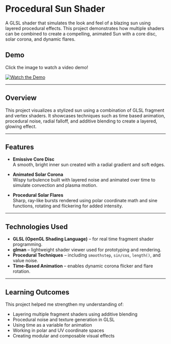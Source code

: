 # Procedural Sun Shader

A GLSL shader that simulates the look and feel of a blazing sun using layered procedural effects. This project demonstrates how multiple shaders can be combined to create a compelling, animated Sun with a core disc, solar corona, and dynamic flares.

## Demo
Click the image to watch a video demo! 

[![Watch the Demo](https://img.youtube.com/vi/2O4LYdh_220/0.jpg)](https://www.youtube.com/watch?v=2O4LYdh_220)

---

## Overview

This project visualizes a stylized sun using a combination of GLSL fragment and vertex shaders. It showcases techniques such as time based animation, procedural noise, radial falloff, and additive blending to create a layered, glowing effect.

---

## Features

- **Emissive Core Disc**  
  A smooth, bright inner sun created with a radial gradient and soft edges.

- **Animated Solar Corona**  
  Wispy turbulence built with layered noise and animated over time to simulate convection and plasma motion.

- **Procedural Solar Flares**  
  Sharp, ray-like bursts rendered using polar coordinate math and sine functions, rotating and flickering for added intensity.


---

## Technologies Used

- **GLSL (OpenGL Shading Language)** – for real time fragment shader programming.
- **glman** – lightweight shader viewer used for prototyping and rendering.
- **Procedural Techniques** – including `smoothstep`, `sin/cos`, `length()`, and value noise.
- **Time-Based Animation** – enables dynamic corona flicker and flare rotation.


---

## Learning Outcomes

This project helped me strengthen my understanding of:

- Layering multiple fragment shaders using additive blending
- Procedural noise and texture generation in GLSL
- Using time as a variable for animation
- Working in polar and UV coordinate spaces
- Creating modular and composable visual effects

